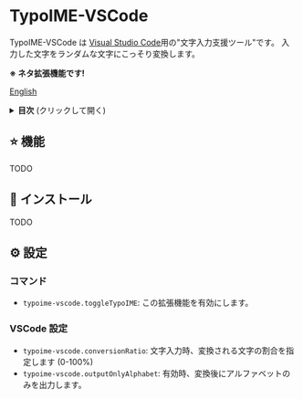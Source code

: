 # TypoIME-VSCode

TypoIME-VSCode は [Visual Studio Code](https://code.visualstudio.com/)用の"文字入力支援ツール"です。
入力した文字をランダムな文字にこっそり変換します。

**※ ネタ拡張機能です!**

[English](./README.md)

<details>
  <summary><strong>目次</strong> (クリックして開く)</summary>

- [機能](#-機能)
- [💾 インストール](#-インストール)
- [⚙️ 設定](#️-設定)
  - [コマンド](#コマンド)
  - [VSCode 設定](#VSCode-設定)

</details>

## ⭐ 機能

TODO

## 💾 インストール

TODO

## ⚙️ 設定

### コマンド
* `typoime-vscode.toggleTypoIME`: この拡張機能を有効にします。

### VSCode 設定

* `typoime-vscode.conversionRatio`: 文字入力時、変換される文字の割合を指定します (0-100%)
* `typoime-vscode.outputOnlyAlphabet`: 有効時、変換後にアルファベットのみを出力します。

<!--
## Known Issues
Nothing yet.
-->

<!--
## Release Notes

### 0.1.0

Initial release of TypoIME-VSCode
-->
